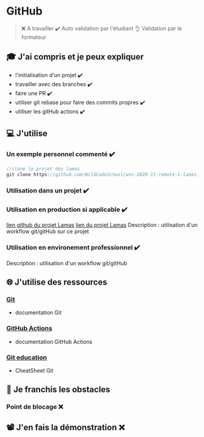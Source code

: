 # GitHub
> ❌ A travailler
> ✔️ Auto validation par l'étudiant
> 👌 Validation par le formateur


## 🎓 J'ai compris et je peux expliquer
- l'initialisation d'un projet  ✔️
- travailler avec des branches  ✔️
- faire une PR ✔️
- utiliser git rebase pour faire des commits propres ✔️
- utiliser les gitHub actions ✔️


## 💻 J'utilise
### Un exemple personnel commenté ✔️
```javascript
//clone le projet des lamas
git clone https://github.com/WildCodeSchool/wns-2020-11-remote-1-lamas.git
```

### Utilisation dans un projet ✔️
### Utilisation en production si applicable ✔️
[lien github du projet Lamas](https://github.com/WildCodeSchool/wns-2020-11-remote-1-lamas)
[lien du projet Lamas](https://lamas.wns.wilders.dev)
Description : utilisation d'un workflow git/gitHub sur ce projet

### Utilisation en environement professionnel ✔️
Description : utilisation d'un workflow git/gitHub


## 🌐 J'utilise des ressources
### [Git](https://git-scm.com/docs)
- documentation Git
### [GitHub Actions](https://docs.github.com/en/actions)
- documentation GitHub Actions
### [Git education](https://education.github.com/git-cheat-sheet-education.pdf)
- CheatSheet Git


## 🚧 Je franchis les obstacles
### Point de blocage ❌ 


## 📽️ J'en fais la démonstration ❌ 
